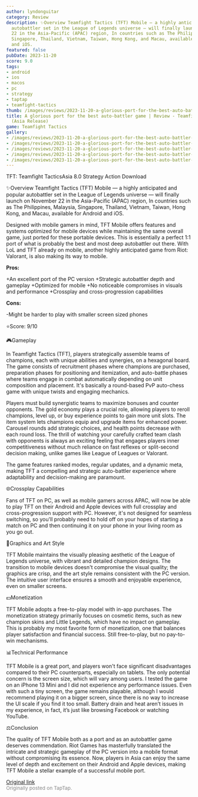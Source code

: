 ```yaml
---
author: lyndonguitar
category: Review
description: ✨Overview Teamfight Tactics (TFT) Mobile — a highly anticipated and popular
  autobattler set in the League of Legends universe — will finally launch on November
  22 in the Asia-Pacific (APAC) region, In countries such as The Philippines, Malaysia,
  Singapore, Thailand, Vietnam, Taiwan, Hong Kong, and Macau, available for Android
  and iOS.
featured: false
pubDate: 2023-11-20
score: 9.0
tags:
- android
- ios
- macos
- pc
- strategy
- taptap
- teamfight-tactics
thumb: /images/reviews/2023-11-20-a-glorious-port-for-the-best-auto-battler-game--review---teamfight-tactics-asia-release-0.avif
title: A glorious port for the best auto-battler game | Review - Teamfight Tactics
  (Asia Release)
game: Teamfight Tactics
gallery:
- /images/reviews/2023-11-20-a-glorious-port-for-the-best-auto-battler-game--review---teamfight-tactics-asia-release-0.avif
- /images/reviews/2023-11-20-a-glorious-port-for-the-best-auto-battler-game--review---teamfight-tactics-asia-release-1.avif
- /images/reviews/2023-11-20-a-glorious-port-for-the-best-auto-battler-game--review---teamfight-tactics-asia-release-2.avif
- /images/reviews/2023-11-20-a-glorious-port-for-the-best-auto-battler-game--review---teamfight-tactics-asia-release-3.avif
- /images/reviews/2023-11-20-a-glorious-port-for-the-best-auto-battler-game--review---teamfight-tactics-asia-release-4.avif
---
```

TFT: Teamfight TacticsAsia
8.0
Strategy
Action
Download

✨Overview
Teamfight Tactics (TFT) Mobile — a highly anticipated and popular autobattler set in the League of Legends universe — will finally launch on November 22 in the Asia-Pacific (APAC) region, In countries such as The Philippines, Malaysia, Singapore, Thailand, Vietnam, Taiwan, Hong Kong, and Macau, available for Android and iOS.

Designed with mobile gamers in mind, TFT Mobile offers features and systems optimized for mobile devices while maintaining the same overall game, just ported for these portable devices. This is essentially a perfect 1:1 port of what is probably the best and most deep autobattler out there. With LoL and TFT already on mobile, another highly anticipated game from Riot: Valorant, is also making its way to mobile.


**Pros:**


+An excellent port of the PC version
+Strategic autobattler depth and gameplay
+Optimized for mobile
+No noticeable compromises in visuals and performance
+Crossplay and cross-progression capabilities


**Cons:**


-Might be harder to play with smaller screen sized phones

⭐️Score: 9/10

🎮Gameplay

In Teamfight Tactics (TFT), players strategically assemble teams of champions, each with unique abilities and synergies, on a hexagonal board. The game consists of recruitment phases where champions are purchased, preparation phases for positioning and itemization, and auto-battle phases where teams engage in combat automatically depending on unit composition and placement. It's basically a round-based PvP auto-chess game with unique twists and engaging mechanics.

Players must build synergistic teams to maximize bonuses and counter opponents. The gold economy plays a crucial role, allowing players to reroll champions, level up, or buy experience points to gain more unit slots. The item system lets champions equip and upgrade items for enhanced power. Carousel rounds add strategic choices, and health points decrease with each round loss.  The thrill of watching your carefully crafted team clash with opponents is always an exciting feeling that engages players inner competitiveness without much reliance on fast reflexes or split-second decision making, unlike games like League of Leagues or Valorant.

The game features ranked modes, regular updates, and a dynamic meta, making TFT a compelling and strategic auto-battler experience where adaptability and decision-making are paramount.

🌐Crossplay Capabilities

Fans of TFT on PC, as well as mobile gamers across APAC, will now be able to play TFT on their Android and Apple devices with full crossplay and cross-progression support with PC. However, it's not designed for seamless switching, so you'll probably need to hold off on your hopes of starting a match on PC and then continuing it on your phone in your living room as you go out.

🎨Graphics and Art Style

TFT Mobile maintains the visually pleasing aesthetic of the League of Legends universe, with vibrant and detailed champion designs. The transition to mobile devices doesn't compromise the visual quality; the graphics are crisp, and the art style remains consistent with the PC version. The intuitive user interface ensures a smooth and enjoyable experience, even on smaller screens.

💵Monetization

TFT Mobile adopts a free-to-play model with in-app purchases. The monetization strategy primarily focuses on cosmetic items, such as new champion skins and Little Legends, which have no impact on gameplay. This is probably my most favorite form of monetization, one that balances player satisfaction and financial success. Still free-to-play, but no pay-to-win mechanisms.

📊Technical Performance

TFT Mobile is a great port, and players won't face significant disadvantages compared to their PC counterparts, especially on tablets. The only potential concern is the screen size, which will vary among users.  I tested the game on an iPhone 13 Mini and I did not experience any performance issues. Even with such a tiny screen, the game remains playable, although I would recommend playing it on a bigger screen, since there is no way to increase the UI scale if you find it too small. Battery drain and heat aren’t issues in my experience, in fact, it’s just like browsing Facebook or watching YouTube.

⚖️Conclusion

The quality of TFT Mobile both as a port and as an autobattler game deserves commendation. Riot Games has masterfully translated the intricate and strategic gameplay of the PC version into a mobile format without compromising its essence. Now, players in Asia can enjoy the same level of depth and excitement on their Android and Apple devices, making TFT Mobile a stellar example of a successful mobile port.

[Original link](https://www.taptap.io/post/6570637)<br><span style="font-size: 0.95em; color: #888;">Originally posted on TapTap.</span>